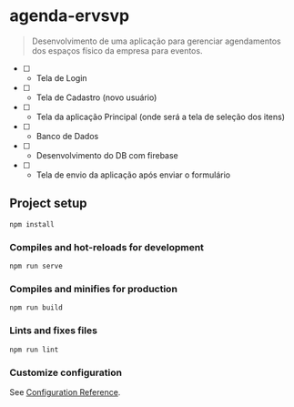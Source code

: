# agenda-ervsvp
> Desenvolvimento de uma aplicação para gerenciar agendamentos dos espaços físico da empresa para eventos.
- [ ] - Tela de Login
- [ ] - Tela de Cadastro (novo usuário)
- [ ] - Tela da aplicação Principal (onde será a tela de seleção dos itens)
- [ ] - Banco de Dados
- [ ] - Desenvolvimento do DB com firebase
- [ ] - Tela de envio da aplicação após enviar o formulário

## Project setup
```
npm install
```

### Compiles and hot-reloads for development
```
npm run serve
```

### Compiles and minifies for production
```
npm run build
```

### Lints and fixes files
```
npm run lint
```

### Customize configuration
See [Configuration Reference](https://cli.vuejs.org/config/).
